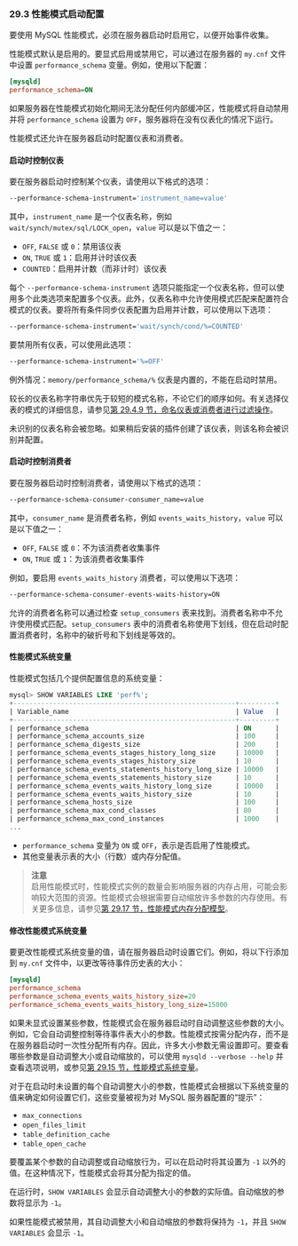 ### 29.3 性能模式启动配置

要使用 MySQL 性能模式，必须在服务器启动时启用它，以便开始事件收集。

性能模式默认是启用的。要显式启用或禁用它，可以通过在服务器的 `my.cnf` 文件中设置 `performance_schema` 变量。例如，使用以下配置：

```ini
[mysqld]
performance_schema=ON
```

如果服务器在性能模式初始化期间无法分配任何内部缓冲区，性能模式将自动禁用并将 `performance_schema` 设置为 `OFF`，服务器将在没有仪表化的情况下运行。

性能模式还允许在服务器启动时配置仪表和消费者。

#### 启动时控制仪表

要在服务器启动时控制某个仪表，请使用以下格式的选项：

```bash
--performance-schema-instrument='instrument_name=value'
```

其中，`instrument_name` 是一个仪表名称，例如 `wait/synch/mutex/sql/LOCK_open`，`value` 可以是以下值之一：

- `OFF`, `FALSE` 或 `0`：禁用该仪表
- `ON`, `TRUE` 或 `1`：启用并计时该仪表
- `COUNTED`：启用并计数（而非计时）该仪表

每个 `--performance-schema-instrument` 选项只能指定一个仪表名称，但可以使用多个此类选项来配置多个仪表。此外，仪表名称中允许使用模式匹配来配置符合模式的仪表。要将所有条件同步仪表配置为启用并计数，可以使用以下选项：

```bash
--performance-schema-instrument='wait/synch/cond/%=COUNTED'
```

要禁用所有仪表，可以使用此选项：

```bash
--performance-schema-instrument='%=OFF'
```

例外情况：`memory/performance_schema/%` 仪表是内置的，不能在启动时禁用。

较长的仪表名称字符串优先于较短的模式名称，不论它们的顺序如何。有关选择仪表的模式的详细信息，请参见[第 29.4.9 节，命名仪表或消费者进行过滤操作](#naming-instruments-or-consumers-for-filtering-operations)。

未识别的仪表名称会被忽略。如果稍后安装的插件创建了该仪表，则该名称会被识别并配置。

#### 启动时控制消费者

要在服务器启动时控制消费者，请使用以下格式的选项：

```bash
--performance-schema-consumer-consumer_name=value
```

其中，`consumer_name` 是消费者名称，例如 `events_waits_history`，`value` 可以是以下值之一：

- `OFF`, `FALSE` 或 `0`：不为该消费者收集事件
- `ON`, `TRUE` 或 `1`：为该消费者收集事件

例如，要启用 `events_waits_history` 消费者，可以使用以下选项：

```bash
--performance-schema-consumer-events-waits-history=ON
```

允许的消费者名称可以通过检查 `setup_consumers` 表来找到。消费者名称中不允许使用模式匹配。`setup_consumers` 表中的消费者名称使用下划线，但在启动时配置消费者时，名称中的破折号和下划线是等效的。

#### 性能模式系统变量

性能模式包括几个提供配置信息的系统变量：

```sql
mysql> SHOW VARIABLES LIKE 'perf%';
+--------------------------------------------------------+---------+
| Variable_name                                          | Value   |
+--------------------------------------------------------+---------+
| performance_schema                                     | ON      |
| performance_schema_accounts_size                       | 100     |
| performance_schema_digests_size                        | 200     |
| performance_schema_events_stages_history_long_size     | 10000   |
| performance_schema_events_stages_history_size          | 10      |
| performance_schema_events_statements_history_long_size | 10000   |
| performance_schema_events_statements_history_size      | 10      |
| performance_schema_events_waits_history_long_size      | 10000   |
| performance_schema_events_waits_history_size           | 10      |
| performance_schema_hosts_size                          | 100     |
| performance_schema_max_cond_classes                    | 80      |
| performance_schema_max_cond_instances                  | 1000    |
...
```

- `performance_schema` 变量为 `ON` 或 `OFF`，表示是否启用了性能模式。
- 其他变量表示表的大小（行数）或内存分配值。

> **注意**  
> 启用性能模式时，性能模式实例的数量会影响服务器的内存占用，可能会影响较大范围的资源。性能模式会根据需要自动缩放许多参数的内存使用。有关更多信息，请参见[第 29.17 节，性能模式内存分配模型](#performance-schema-memory-allocation-model)。

#### 修改性能模式系统变量

要更改性能模式系统变量的值，请在服务器启动时设置它们。例如，将以下行添加到 `my.cnf` 文件中，以更改等待事件历史表的大小：

```ini
[mysqld]
performance_schema
performance_schema_events_waits_history_size=20
performance_schema_events_waits_history_long_size=15000
```

如果未显式设置某些参数，性能模式会在服务器启动时自动调整这些参数的大小。例如，它会自动调整控制等待事件表大小的参数。性能模式按需分配内存，而不是在服务器启动时一次性分配所有内存。因此，许多大小参数无需设置即可。要查看哪些参数是自动调整大小或自动缩放的，可以使用 `mysqld --verbose --help` 并查看选项说明，或参见[第 29.15 节，性能模式系统变量](#performance-schema-system-variables)。

对于在启动时未设置的每个自动调整大小的参数，性能模式会根据以下系统变量的值来确定如何设置它们，这些变量被视为对 MySQL 服务器配置的“提示”：

- `max_connections`
- `open_files_limit`
- `table_definition_cache`
- `table_open_cache`

要覆盖某个参数的自动调整或自动缩放行为，可以在启动时将其设置为 `-1` 以外的值。在这种情况下，性能模式会将其分配为指定的值。

在运行时，`SHOW VARIABLES` 会显示自动调整大小的参数的实际值。自动缩放的参数将显示为 `-1`。

如果性能模式被禁用，其自动调整大小和自动缩放的参数将保持为 `-1`，并且 `SHOW VARIABLES` 会显示 `-1`。